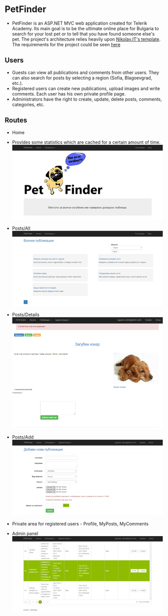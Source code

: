 # PetFinder
* PetFinder is an ASP.NET MVC web application created for Telerik Academy. Its main goal is to be the ultimate online place for Bulgaria to search for your lost pet or to tell that you have found someone else's pet. The project's architecture relies heavily upon [Nikolay.IT's template](https://github.com/NikolayIT/ASP.NET-MVC-Template). 
The requirements for the project could be seen [here](https://github.com/TelerikAcademy/ASP.NET-MVC/tree/master/Final%20Project/2016)

## Users
* Guests can view all publications and comments from other users. They can also search for posts by selecting a region (Sofia, Blagoevgrad, etc.).
* Registered users can create new publications, upload images and write comments. Each user has his own private profile page.
* Administrators have the right to create, update, delete posts, comments, categories, etc.

## Routes
* Home
 * Provides some statistics which are cached for a certain amount of time.
![Home](Screenshots/home-guest.png)

* Posts/All
 ![Posts All](Screenshots/posts-all.png)

* Posts/Details
 ![Posts Details](Screenshots/posts-details.png)

* Posts/Add
 ![Posts Add](Screenshots/posts-add.png)

* Private area for registered users - Profile, MyPosts, MyComments

* Admin panel
 ![Admin](Screenshots/admin-panel.png)
